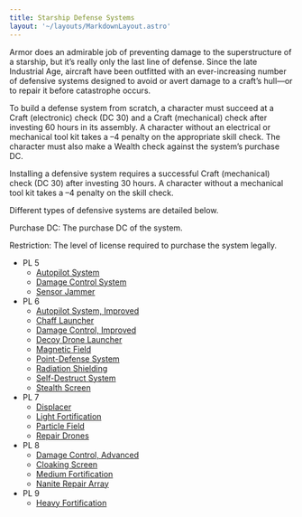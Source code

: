 ```yaml
---
title: Starship Defense Systems
layout: '~/layouts/MarkdownLayout.astro'
---
```

Armor does an admirable job of preventing damage to the superstructure of a
starship, but it’s really only the last line of defense. Since the late
Industrial Age, aircraft have been outfitted with an ever-increasing number of
defensive systems designed to avoid or avert damage to a craft’s hull—or to
repair it before catastrophe occurs.

To build a defense system from scratch, a character must succeed at a Craft
(electronic) check (DC 30) and a Craft (mechanical) check after investing 60
hours in its assembly. A character without an electrical or mechanical tool
kit takes a –4 penalty on the appropriate skill check. The character must also
make a Wealth check against the system’s purchase DC.

Installing a defensive system requires a successful Craft (mechanical) check
(DC 30) after investing 30 hours. A character without a mechanical tool kit
takes a –4 penalty on the skill check.

Different types of defensive systems are detailed below.

Purchase DC: The purchase DC of the system.

Restriction: The level of license required to purchase the system legally.

  * PL 5
    * [Autopilot System](/future.d20.srd/starships/starship.defense.systems/autopilot.system)
    * [Damage Control System](/future.d20.srd/starships/starship.defense.systems/damage.control.system)
    * [Sensor Jammer](/future.d20.srd/starships/starship.defense.systems/sensor.jammer)
  * PL 6
    * [Autopilot System, Improved](/future.d20.srd/starships/starship.defense.systems/autopilot.system.improved)
    * [Chaff Launcher](/future.d20.srd/starships/starship.defense.systems/chaff.launcher)
    * [Damage Control, Improved](/future.d20.srd/starships/starship.defense.systems/damage.control.improved)
    * [Decoy Drone Launcher](/future.d20.srd/starships/starship.defense.systems/decoy.drone.launcher)
    * [Magnetic Field](/future.d20.srd/starships/starship.defense.systems/magnetic.field)
    * [Point-Defense System](/future.d20.srd/starships/starship.defense.systems/point.defense.system)
    * [Radiation Shielding](/future.d20.srd/starships/starship.defense.systems/radiation.shielding)
    * [Self-Destruct System](/future.d20.srd/starships/starship.defense.systems/self.destruct.system)
    * [Stealth Screen](/future.d20.srd/starships/starship.defense.systems/stealth.screen)
  * PL 7
    * [Displacer](/future.d20.srd/starships/starship.defense.systems/displacer)
    * [Light Fortification](/future.d20.srd/starships/starship.defense.systems/light.fortification)
    * [Particle Field](/future.d20.srd/starships/starship.defense.systems/particle.field)
    * [Repair Drones](/future.d20.srd/starships/starship.defense.systems/repair.drones)
  * PL 8
    * [Damage Control, Advanced](/future.d20.srd/starships/starship.defense.systems/damage.control.advanced)
    * [Cloaking Screen](/future.d20.srd/starships/starship.defense.systems/cloaking.screen)
    * [Medium Fortification](/future.d20.srd/starships/starship.defense.systems/medium.fortification)
    * [Nanite Repair Array](/future.d20.srd/starships/starship.defense.systems/nanite.repair.array)
  * PL 9
    * [Heavy Fortification](/future.d20.srd/starships/starship.defense.systems/heavy.fortification)

